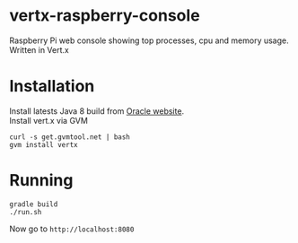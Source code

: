 vertx-raspberry-console
=======================

Raspberry Pi web console showing top processes, cpu and memory usage. Written in Vert.x

Installation
============
Install latests Java 8 build from [Oracle website](http://jdk8.java.net/fxarmpreview).
<br/>
Install vert.x via GVM 
```
curl -s get.gvmtool.net | bash
gvm install vertx
```

Running
=======
```
gradle build
./run.sh
```

Now go to `http://localhost:8080`
